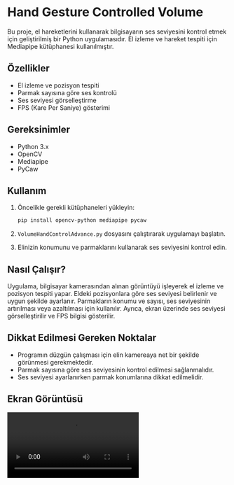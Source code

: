 # Hand Gesture Controlled Volume

Bu proje, el hareketlerini kullanarak bilgisayarın ses seviyesini kontrol etmek için geliştirilmiş bir Python uygulamasıdır. El izleme ve hareket tespiti için Mediapipe kütüphanesi kullanılmıştır.

## Özellikler

- El izleme ve pozisyon tespiti
- Parmak sayısına göre ses kontrolü
- Ses seviyesi görselleştirme
- FPS (Kare Per Saniye) gösterimi

## Gereksinimler

- Python 3.x
- OpenCV
- Mediapipe
- PyCaw

## Kullanım

1. Öncelikle gerekli kütüphaneleri yükleyin:

    ```bash
    pip install opencv-python mediapipe pycaw
    ```

2. `VolumeHandControlAdvance.py` dosyasını çalıştırarak uygulamayı başlatın.

3. Elinizin konumunu ve parmaklarını kullanarak ses seviyesini kontrol edin.

## Nasıl Çalışır?

Uygulama, bilgisayar kamerasından alınan görüntüyü işleyerek el izleme ve pozisyon tespiti yapar. Eldeki pozisyonlara göre ses seviyesi belirlenir ve uygun şekilde ayarlanır. Parmakların konumu ve sayısı, ses seviyesinin artırılması veya azaltılması için kullanılır. Ayrıca, ekran üzerinde ses seviyesi görselleştirilir ve FPS bilgisi gösterilir.

## Dikkat Edilmesi Gereken Noktalar

- Programın düzgün çalışması için elin kamereaya net bir şekilde görünmesi gerekmektedir.
- Parmak sayısına göre ses seviyesinin kontrol edilmesi sağlanmalıdır.
- Ses seviyesi ayarlanırken parmak konumlarına dikkat edilmelidir.

## Ekran Görüntüsü

![Ekran Görüntüsü](videos/video.mp4)

